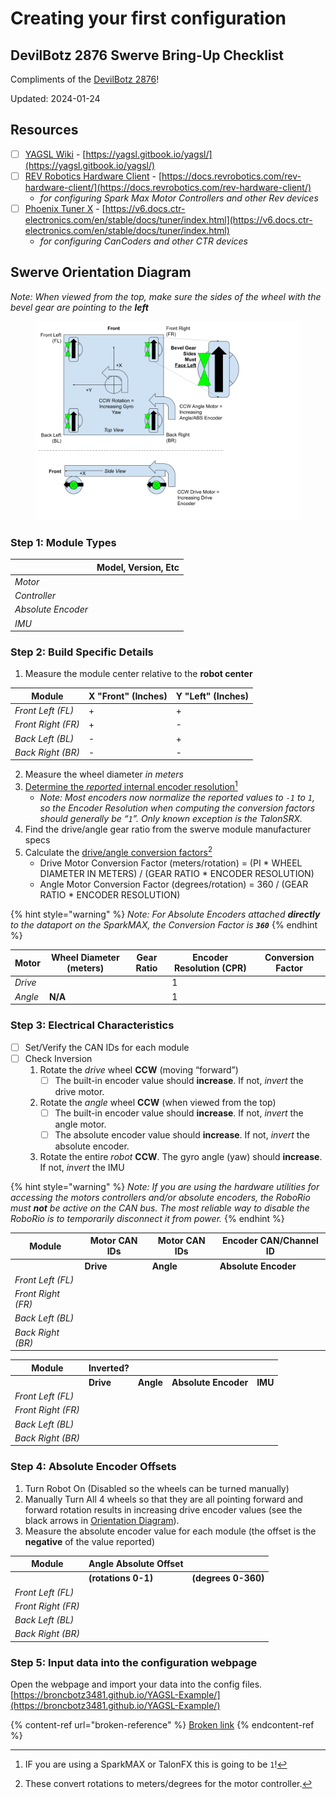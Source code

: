 # Creating your first configuration

## DevilBotz 2876 Swerve Bring-Up Checklist

Compliments of the [DevilBotz 2876](https://www.thebluealliance.com/team/2876/2024)!

Updated: 2024-01-24

## Resources

* [ ] [YAGSL Wiki](https://yagsl.gitbook.io/yagsl/) - [https://yagsl.gitbook.io/yagsl/](https://yagsl.gitbook.io/yagsl/)
* [ ] [REV Robotics Hardware Client](https://docs.revrobotics.com/rev-hardware-client/) - [https://docs.revrobotics.com/rev-hardware-client/](https://docs.revrobotics.com/rev-hardware-client/)
  * _for configuring Spark Max Motor Controllers and other Rev devices_
* [ ] [Phoenix Tuner X](https://pro.docs.ctr-electronics.com/en/stable/docs/hardware-reference/cancoder/index.html) - [https://v6.docs.ctr-electronics.com/en/stable/docs/tuner/index.html](https://v6.docs.ctr-electronics.com/en/stable/docs/tuner/index.html)
  * _for configuring CanCoders and other CTR devices_

## Swerve Orientation Diagram

&#x20;_Note: When viewed from the top, make sure the sides of the wheel with the bevel gear are pointing to the **left**_

<figure><img src="swerve-orientation-diagram-devilbotz-2876.png" alt=""><figcaption></figcaption></figure>

### Step 1: Module Types

|                    | **Model, Version, Etc** |
| ------------------ | ----------------------- |
| _Motor_            |                         |
| _Controller_       |                         |
| _Absolute Encoder_ |                         |
| _IMU_              |                         |

### Step 2: Build Specific Details

1. Measure the module center relative to the **robot center**

| Module             | X "Front" (Inches) | Y "Left" (Inches) |
| ------------------ | ------------------ | ----------------- |
| _Front Left (FL)_  | +                  | +                 |
| _Front Right (FR)_ | +                  | -                 |
| _Back Left (BL)_   | -                  | +                 |
| _Back Right (BR)_  | -                  | -                 |

2. Measure the wheel diameter _in meters_
3. [Determine the _reported_ internal encoder resolution](#user-content-fn-1)[^1]
   * _Note: Most encoders now normalize the reported values to `-1` to `1`, so the Encoder Resolution when computing the conversion factors should generally be “`1`”. Only known exception is the TalonSRX._
4. Find the drive/angle gear ratio from the swerve module manufacturer specs
5. Calculate the [drive/angle conversion factors](#user-content-fn-2)[^2]
   * Drive Motor Conversion Factor (meters/rotation) = (PI \* WHEEL DIAMETER IN METERS) / (GEAR RATIO \* ENCODER RESOLUTION)
   * Angle Motor Conversion Factor (degrees/rotation) = 360 / (GEAR RATIO \* ENCODER RESOLUTION)

{% hint style="warning" %}
_Note: For Absolute Encoders attached **directly** to the dataport on the SparkMAX, the Conversion Factor is **`360`**_
{% endhint %}

| Motor   | Wheel Diameter (meters) | Gear Ratio | Encoder Resolution (CPR) | Conversion Factor |
| ------- | ----------------------- | ---------- | ------------------------ | ----------------- |
| _Drive_ |                         |            | 1                        |                   |
| _Angle_ | **N/A**                 |            | 1                        |                   |

### Step 3: Electrical Characteristics

* [ ] Set/Verify the CAN IDs for each module
* [ ] Check Inversion
  1. Rotate the _drive_ wheel **CCW** (moving “forward”)
     * [ ] The built-in encoder value should **increase**. If not, _invert_ the drive motor.
  2. Rotate the _angle_ wheel **CCW** (when viewed from the top)
     * [ ] The built-in encoder value should **increase**. If not, _invert_ the angle motor.
     * [ ] The absolute encoder value should **increase**. If not, _invert_ the absolute encoder.
  3. Rotate the entire _robot_ **CCW**. The gyro angle (yaw) should **increase**. If not, _invert_ the IMU

{% hint style="warning" %}
_Note: If you are using the hardware utilities for accessing the motors controllers and/or absolute encoders, the RoboRio must **not** be active on the CAN bus. The most reliable way to disable the RoboRio is to temporarily disconnect it from power._
{% endhint %}

| Module             | Motor CAN IDs | Motor CAN IDs | Encoder CAN/Channel ID |
| ------------------ | ------------- | ------------- | ---------------------- |
|                    | **Drive**     | **Angle**     | **Absolute Encoder**   |
| _Front Left (FL)_  |               |               |                        |
| _Front Right (FR)_ |               |               |                        |
| _Back Left (BL)_   |               |               |                        |
| _Back Right (BR)_  |               |               |                        |

| Module             | Inverted? |           |                      |         |
| ------------------ | --------- | --------- | -------------------- | ------- |
|                    | **Drive** | **Angle** | **Absolute Encoder** | **IMU** |
| _Front Left (FL)_  |           |           |                      |         |
| _Front Right (FR)_ |           |           |                      |         |
| _Back Left (BL)_   |           |           |                      |         |
| _Back Right (BR)_  |           |           |                      |         |

### Step 4: Absolute Encoder Offsets

1. Turn Robot On (Disabled so the wheels can be turned manually)
2. Manually Turn All 4 wheels so that they are all pointing forward and forward rotation results in increasing drive encoder values (see the black arrows in [Orientation Diagram](creating-your-first-configuration.md#swerve-orientation-diagram-1)).
3. Measure the absolute encoder value for each module (the offset is the **negative** of the value reported)

| Module             | Angle Absolute Offset |                     |
| ------------------ | --------------------- | ------------------- |
|                    | **(rotations 0-1)**   | **(degrees 0-360)** |
| _Front Left (FL)_  |                       |                     |
| _Front Right (FR)_ |                       |                     |
| _Back Left (BL)_   |                       |                     |
| _Back Right (BR)_  |                       |                     |

### Step 5: Input data into the configuration webpage

Open the webpage and import your data into the config files. \
[https://broncbotz3481.github.io/YAGSL-Example/](https://broncbotz3481.github.io/YAGSL-Example/)

{% content-ref url="broken-reference" %}
[Broken link](broken-reference)
{% endcontent-ref %}



[^1]: IF you are using a SparkMAX or TalonFX this is going to be `1`!

[^2]: These convert rotations to meters/degrees for the motor controller.
